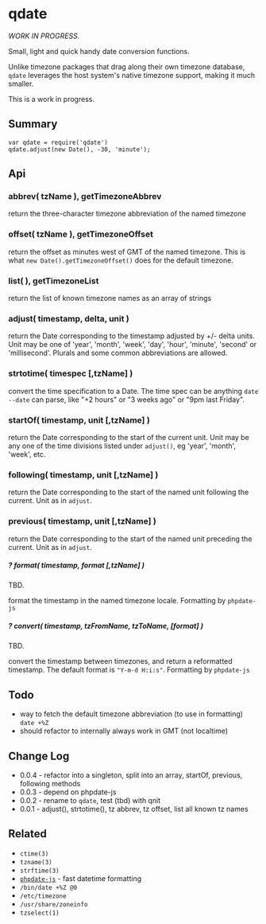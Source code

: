 qdate
=====

_WORK IN PROGRESS._

Small, light and quick handy date conversion functions.

Unlike timezone packages that drag along their own timezone database, `qdate`
leverages the host system's native timezone support, making it much smaller.

This is a work in progress.


Summary
-------

    var qdate = require('qdate')
    qdate.adjust(new Date(), -30, 'minute');


Api
---

### abbrev( tzName ), getTimezoneAbbrev

return the three-character timezone abbreviation of the named timezone

### offset( tzName ), getTimezoneOffset

return the offset as minutes west of GMT of the named timezone.  This is what
`new Date().getTimezoneOffset()` does for the default timezone.

### list( ), getTimezoneList

return the list of known timezone names as an array of strings

### adjust( timestamp, delta, unit )

return the Date corresponding to the timestamp adjusted by +/- delta units.  Unit
may be one of 'year', 'month', 'week', 'day', 'hour', 'minute', 'second' or
'millisecond'.  Plurals and some common abbreviations are allowed.

### strtotime( timespec [,tzName] )

convert the time specification to a Date.  The time spec can be anything `date
--date` can parse, like "+2 hours" or "3 weeks ago" or "9pm last Friday".

### startOf( timestamp, unit [,tzName] )

return the Date corresponding to the start of the current unit.  Unit may be any
one of the time divisions listed under `adjust()`, eg 'year', 'month', 'week',
etc.

### following( timestamp, unit [,tzName] )

return the Date corresponding to the start of the named unit following the current.
Unit as in `adjust`.

### previous( timestamp, unit [,tzName] ) 

return the Date corresponding to the start of the named unit preceding the current.
Unit as in `adjust`.

##### ? format( timestamp, format [,tzName] )

TBD.

format the timestamp in the named timezone locale.
Formatting by `phpdate-js`


##### ? convert( timestamp, tzFromName, tzToName, [format] )

TBD.

convert the timestamp between timezones, and return a reformatted timestamp.
The default format is `"Y-m-d H:i:s"`.  Formatting by `phpdate-js`


Todo
----

- way to fetch the default timezone abbreviation (to use in formatting) `date +%Z`
- should refactor to internally always work in GMT (not localtime)


Change Log
----------

- 0.0.4 - refactor into a singleton, split into an array, startOf, previous, following methods
- 0.0.3 - depend on phpdate-js
- 0.0.2 - rename to `qdate`, test (tbd) with qnit
- 0.0.1 - adjust(), strtotime(), tz abbrev, tz offset, list all known tz names

Related
-------

- `ctime(3)`
- `tzname(3)`
- `strftime(3)`
- [`phpdate-js`](https://npmjs.com/package/phpdate-js) - fast datetime formatting
- `/bin/date +%Z @0`
- `/etc/timezone`
- `/usr/share/zoneinfo`
- `tzselect(1)`
